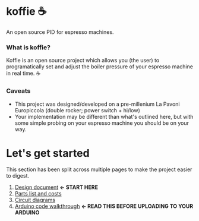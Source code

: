 # koffie ☕
An open source PID for espresso machines.

### What is koffie?
Koffie is an open source project which allows you (the user) to programatically set and adjust the boiler pressure of your espresso machine in real time. ☕

### Caveats
- This project was designed/developed on a pre-millenium La Pavoni Europiccola (double rocker; power switch + hi/low)
- Your implementation may be different than what's outlined here, but with some simple probing on your espresso machine you should be on your way.

# Let's get started

This section has been split across multiple pages to make the project easier to digest.
1. [Design document](docs/design.md) **<- START HERE**
1. [Parts list and costs](docs/requirements.md)
1. [Circuit diagrams](docs/circuits.md)
1. [Arduino code walkthrough](docs/arduino_code.md) **<- READ THIS BEFORE UPLOADING TO YOUR ARDUINO**
